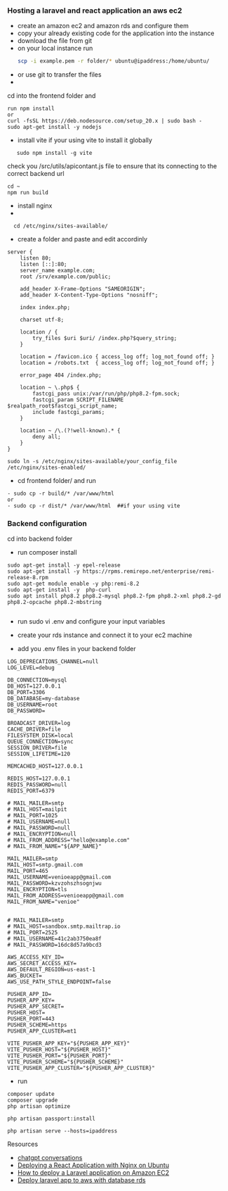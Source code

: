 ### Hosting  a laravel and react application an aws ec2 
- create an amazon ec2 and amazon rds and configure them 
- copy your already existing code for the application into the instance
- download the file from git 
- on your local instance run
  ```sh
  scp -i example.pem -r folder/* ubuntu@ipaddress:/home/ubuntu/
  ```
- or use git to transfer the files
- 
cd into the frontend folder and
```
run npm install
or
curl -fsSL https://deb.nodesource.com/setup_20.x | sudo bash -
sudo apt-get install -y nodejs
```
- install vite if your using vite to install it globally 
```
   sudo npm install -g vite
```
check you /src/utils/apicontant.js file
to ensure that its connecting to the  correct backend url
```
cd ~
npm run build
```
- install nginx
-
```
  cd /etc/nginx/sites-available/
```
- create a folder and paste and edit accordinly

```
server {
    listen 80;
    listen [::]:80;
    server_name example.com;
    root /srv/example.com/public;
 
    add_header X-Frame-Options "SAMEORIGIN";
    add_header X-Content-Type-Options "nosniff";
 
    index index.php;
 
    charset utf-8;
 
    location / {
        try_files $uri $uri/ /index.php?$query_string;
    }
 
    location = /favicon.ico { access_log off; log_not_found off; }
    location = /robots.txt  { access_log off; log_not_found off; }
 
    error_page 404 /index.php;
 
    location ~ \.php$ {
        fastcgi_pass unix:/var/run/php/php8.2-fpm.sock;
        fastcgi_param SCRIPT_FILENAME $realpath_root$fastcgi_script_name;
        include fastcgi_params;
    }
 
    location ~ /\.(?!well-known).* {
        deny all;
    }
}
```
```
sudo ln -s /etc/nginx/sites-available/your_config_file /etc/nginx/sites-enabled/

```
- cd frontend folder/ and run
```
- sudo cp -r build/* /var/www/html
or
- sudo cp -r dist/* /var/www/html  ##if your using vite 
```

###  Backend configuration

cd into backend folder

- run composer install
```
sudo apt-get install -y epel-release
sudo apt-get install -y https://rpms.remirepo.net/enterprise/remi-release-8.rpm
sudo apt-get module enable -y php:remi-8.2
sudo apt-get install -y  php-curl
sudo apt install php8.2 php8.2-mysql php8.2-fpm php8.2-xml php8.2-gd php8.2-opcache php8.2-mbstring


```
- run sudo vi .env and configure your input variables

- create your rds instance and connect it to your ec2 machine
  
- add you .env files
in your backend folder
```
LOG_DEPRECATIONS_CHANNEL=null
LOG_LEVEL=debug

DB_CONNECTION=mysql
DB_HOST=127.0.0.1
DB_PORT=3306
DB_DATABASE=my-database 
DB_USERNAME=root
DB_PASSWORD=

BROADCAST_DRIVER=log
CACHE_DRIVER=file
FILESYSTEM_DISK=local
QUEUE_CONNECTION=sync
SESSION_DRIVER=file
SESSION_LIFETIME=120

MEMCACHED_HOST=127.0.0.1

REDIS_HOST=127.0.0.1
REDIS_PASSWORD=null
REDIS_PORT=6379

# MAIL_MAILER=smtp
# MAIL_HOST=mailpit
# MAIL_PORT=1025
# MAIL_USERNAME=null
# MAIL_PASSWORD=null
# MAIL_ENCRYPTION=null
# MAIL_FROM_ADDRESS="hello@example.com"
# MAIL_FROM_NAME="${APP_NAME}"

MAIL_MAILER=smtp
MAIL_HOST=smtp.gmail.com
MAIL_PORT=465
MAIL_USERNAME=venioeapp@gmail.com
MAIL_PASSWORD=kzvzohszhsognjwu
MAIL_ENCRYPTION=tls
MAIL_FROM_ADDRESS=venioeapp@gmail.com
MAIL_FROM_NAME="venioe"


# MAIL_MAILER=smtp
# MAIL_HOST=sandbox.smtp.mailtrap.io
# MAIL_PORT=2525
# MAIL_USERNAME=41c2ab3750ea8f
# MAIL_PASSWORD=16dc8d57a9bcd3

AWS_ACCESS_KEY_ID=
AWS_SECRET_ACCESS_KEY=
AWS_DEFAULT_REGION=us-east-1
AWS_BUCKET=
AWS_USE_PATH_STYLE_ENDPOINT=false

PUSHER_APP_ID=
PUSHER_APP_KEY=
PUSHER_APP_SECRET=
PUSHER_HOST=
PUSHER_PORT=443
PUSHER_SCHEME=https
PUSHER_APP_CLUSTER=mt1

VITE_PUSHER_APP_KEY="${PUSHER_APP_KEY}"
VITE_PUSHER_HOST="${PUSHER_HOST}"
VITE_PUSHER_PORT="${PUSHER_PORT}"
VITE_PUSHER_SCHEME="${PUSHER_SCHEME}"
VITE_PUSHER_APP_CLUSTER="${PUSHER_APP_CLUSTER}"
```

- run
```
composer update
composer upgrade
php artisan optimize

php artisan passport:install

php artisan serve --hosts=ipaddress 
```

Resources
- [chatgpt conversations ](https://chat.openai.com/share/1f88dfe8-1e7e-4d44-8394-f1c0e159885c)
- [Deploying a React Application with Nginx on Ubuntu ](https://www.youtube.com/watch?v=WKfmhgYQlCM )
- [How to deploy a Laravel application on Amazon EC2](https://www.youtube.com/watch?v=flQ-KtaV6HU&t=1304s)
- [Deploy laravel app to aws with database rds ](https://www.youtube.com/watch?v=OTVocNuqFT8&t=18s)
